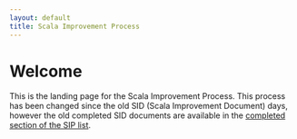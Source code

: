 ```yaml
---
layout: default
title: Scala Improvement Process
---
```



# Welcome #

This is the landing page for the Scala Improvement Process.  This process has been changed since the old SID (Scala Improvement Document) days, however the old completed SID documents are available in the [completed section of the SIP list](sip-list.html).



